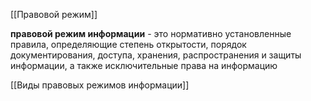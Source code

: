 [[Правовой режим]]

**правовой режим информации** - это нормативно установленные правила, определяющие степень открытости, порядок документирования, доступа, хранения, распространения и защиты информации, а также исключительные права на информацию

[[Виды правовых режимов информации]]
